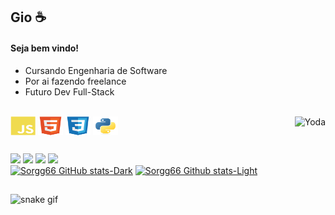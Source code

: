 ## Gio :coffee:
#### Seja bem vindo!
- Cursando Engenharia de Software
- Por ai fazendo freelance
- Futuro Dev Full-Stack

<div style="display: inline_block"><br>
<img align="center" alt="Js" height="30" width="40" src="https://raw.githubusercontent.com/devicons/devicon/master/icons/javascript/javascript-plain.svg">
<img align="center" alt="HTML" height="30" width="40" src="https://raw.githubusercontent.com/devicons/devicon/master/icons/html5/html5-original.svg">
<img align="center" alt="CSS" height="30" width="40" src="https://raw.githubusercontent.com/devicons/devicon/master/icons/css3/css3-original.svg">
<img align="center" alt="Python" height="30" width="40" src="https://raw.githubusercontent.com/devicons/devicon/master/icons/python/python-original.svg">
<img align="right" alt="Yoda" src="https://media.tenor.com/VB2oZ6VnfgEAAAAj/baby-yoda-star-wars.gif"
</div>

##

<div>
  <a href="https://steamcommunity.com/id/ourhouse666/" target="_blank"><img src="https://img.shields.io/badge/Steam-000000?style=for-the-badge&logo=steam&logoColor=white" target="_blank"></a>
  <a href="https://www.instagram.com/giotoledo_/" target="_blank"><img src="https://img.shields.io/badge/-Instagram-%23E4405F?style=for-the-badge&logo=instagram&logoColor=white" target="_blank"></a>
  <a href="https://www.reddit.com/user/Nosferath66" target="_blank"><img src="https://img.shields.io/badge/Reddit-FF4500?style=for-the-badge&logo=reddit&logoColor=white" target="_blank"></a>
  <a href="https://www.last.fm/user/Sorgg666" target="_blank"><img src="https://img.shields.io/badge/last.fm-D51007?style=for-the-badge&logo=last.fm&logoColor=white" target="_blank"></a>
</div

[![Sorgg66 GitHub stats-Dark](https://github-readme-stats.vercel.app/api?username=Sorgg66&show_icons=true&theme=dark#gh-dark-mode-only)](https://github.com/anuraghazra/github-readme-stats#gh-dark-mode-only)
[![Sorgg66 Github stats-Light](https://github-readme-stats.vercel.app/api?username=Sorgg66&show_icons=true&theme=default#gh-light-mode-only)](https://github.com/anuraghazra/github-readme-stats#gh-light-mode-only)

##

![snake gif](https://github.com/Sorgg66/Sorgg66/blob/output/github-contribution-grid-snake.svg)
